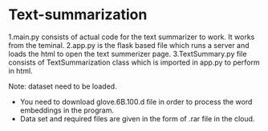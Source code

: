 # Text-summarization
1.main.py consists of actual code for the text summarizer to work. It works from the teminal.
2.app.py is the flask based file which runs a server and loads the html to open the text summerizer page.
3.TextSummary.py file consists of TextSummarization class which is imported in app.py to perform in html.

Note:
dataset need to be loaded. 
* You need to download glove.6B.100.d file in order to process the word embeddings in the program.
* Data set and required files are given in the form of .rar file in the cloud.
